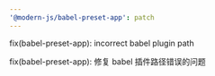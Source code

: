 ```yaml
---
'@modern-js/babel-preset-app': patch
---
```


fix(babel-preset-app): incorrect babel plugin path

fix(babel-preset-app): 修复 babel 插件路径错误的问题

